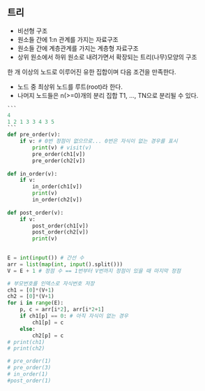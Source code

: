 ## 트리

- 비선형 구조
- 원소들 간에 1:n 관계를 가지는 자료구조
- 원소들 간에 계층관계를 가지는 계층형 자료구조
- 상위 원소에서 하위 원소로 내려가면서 확장되는 트리(나무)모양의 구조



한 개 이상의 노드로 이루어진 유한 집합이며 다음 조건을 만족한다.

- 노드 중 최상위 노드를 루트(root)라 한다.
- 나머지 노드들은 n(>=0)개의 분리 집합 T1, ..., TN으로 분리될 수 있다.



````python
```
4
1 2 1 3 3 4 3 5
```
def pre_order(v):
    if v: # 0번 정점이 없으므로... 0번은 자식이 없는 경우를 표시
        print(v) # visit(v)
        pre_order(ch1[v])
        pre_order(ch2[v])
        
def in_order(v):
    if v:
        in_order(ch1[v])
        print(v)
        in_order(ch2[v])
        
def post_order(v):
    if v:
        post_order(ch1[v])
        post_order(ch2[v])
        print(v)
        

E = int(input()) # 간선 수
arr = list(map(int, input().split()))
V = E + 1 # 정점 수 == 1번부터 V번까지 정점이 있을 때 마지막 정점

# 부모번호를 인덱스로 자식번호 저장
ch1 = [0]*(V+1)
ch2 = [0]*(V+1)
for i in range(E):
    p, c = arr[i*2], arr[i*2+1]
    if ch1[p] == 0: # 아직 자식이 없는 경우
        ch1[p] = c
    else:
        ch2[p] = c
# print(ch1)
# print(ch2)

# pre_order(1)
# pre_order(3)
# in_order(1)
#post_order(1)
````

